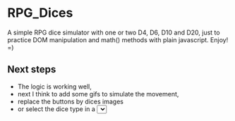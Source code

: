 <h1> RPG_Dices </h1>
A simple RPG dice simulator with one or two D4, D6, D10 and D20, just to practice DOM manipulation and math() methods with plain javascript. Enjoy! =)


## Next steps

- The logic is working well, 
- next I think to add some gifs to simulate the movement, 
- replace the buttons by dices images 
- or select the dice type in a <Select> form tag.
